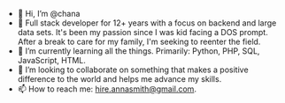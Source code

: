 - 👋 Hi, I’m @chana
- 👀 Full stack developer for 12+ years with a focus on backend and large data sets. It's been my passion since I was kid facing a DOS prompt. After a break to care for my family, I'm seeking to reenter the field.
- 🌱 I’m currently learning all the things. Primarily: Python, PHP, SQL, JavaScript, HTML.
- 💞️ I’m looking to collaborate on something that makes a positive difference to the world and helps me advance my skills.
- 📫 How to reach me: hire.annasmith@gmail.com.
<!---
chana/chana is a ✨ special ✨ repository because its `README.md` (this file) appears on your GitHub profile.
You can click the Preview link to take a look at your changes.
--->
